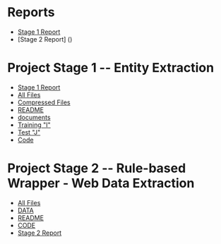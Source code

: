 # Reports
 - [Stage 1 Report](https://github.com/ankitvij7/datascience-project/blob/master/stage1/CS839%20Spring%202018%20-%20Project%20Stage%201%20-%20Team%2010%20Report.pdf)
 - [Stage 2 Report] ()
 
# Project Stage 1 -- Entity Extraction
 - [Stage 1 Report](https://github.com/ankitvij7/datascience-project/blob/master/stage1/CS839%20Spring%202018%20-%20Project%20Stage%201%20-%20Team%2010%20Report.pdf)
 - [All Files](https://github.com/ankitvij7/datascience-project/tree/master/stage1) 
 - [Compressed Files](https://github.com/ankitvij7/datascience-project/blob/master/stage1/CS839%20Spring%202018%20-%20Project%20Stage%201%20-%20Team%2010.zip)
 - [README](https://github.com/ankitvij7/datascience-project/blob/master/stage1/data/README.md)
 - [documents](https://github.com/ankitvij7/datascience-project/tree/master/stage1/data)
 - [Training "I"](https://github.com/ankitvij7/datascience-project/tree/master/stage1/data/I)
 - [Test "J"](https://github.com/ankitvij7/datascience-project/tree/master/stage1/data/J)
 - [Code](https://github.com/ankitvij7/datascience-project/tree/master/stage1/src)
 
 
 # Project Stage 2 -- Rule-based Wrapper - Web Data Extraction
 - [All Files](https://github.com/ankitvij7/datascience-project/tree/master/stage2)
 - [DATA](https://github.com/ankitvij7/datascience-project/tree/master/stage2/data)
 - [README](https://github.com/ankitvij7/datascience-project/blob/master/stage2/data/README.md)
 - [CODE](https://github.com/ankitvij7/datascience-project/tree/master/stage2/src)
 - [Stage 2 Report]()